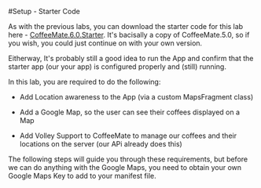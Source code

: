#Setup - Starter Code

As with the previous labs, you can download the starter code for this lab here - [CoffeeMate.6.0.Starter](../archives/CoffeeMate.6.0.Starter.zip). It's bacisally a copy of CoffeeMate.5.0, so if you wish, you could just continue on with your own version.

Eitherway, It's probably still a good idea to run the App and confirm that the starter app (our your app) is configured properly and (still) running.

In this lab, you are required to do the following:

- Add Location awareness to the App (via a custom MapsFragment class)

- Add a Google Map, so the user can see their coffees displayed on a Map

- Add Volley Support to CoffeeMate to manage our coffees and their locations on the server (our APi already does this)

The following steps will guide you through these requirements, but before we can do anything with the Google Maps, you need to obtain your own Google Maps Key to add to your manifest file. 

 